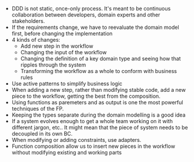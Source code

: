 - DDD is not static, once-only process. It's meant to be continuous collaboration between developers, domain experts and other stakeholders.
- If the requirements change, we have to reevaluate the domain model first, before changing the implementation
- 4 kinds of changes:
  - Add new step in the workflow
  - Changing the input of the workflow
  - Changing the definition of a key domain type and seeing how that ripples through the system
  - Transforming the workflow as a whole to conform with business rules
- Use active patterns to simplify business logic
- When adding a new step, rather than modifying stable code, add a new piece to the workflow, getting the best from the composition.
- Using functions as paremeters and as output is one the most powerful techniques of the FP.
- Keeping the types separate during the domain modelling is a good idea
- If a system evolves enough to get a whole team working on it with different jargon, etc.. It might mean that the piece of system needs to be decoupled in its own BC.
- When modifying or adding constraints, use adapters.
- Function composition allow us to insert new pieces in the workflow without modifying existing and working parts